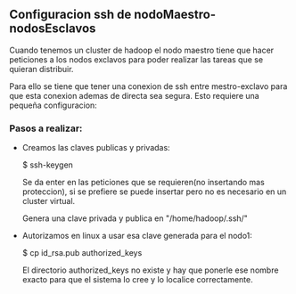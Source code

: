 ## Configuracion ssh de nodoMaestro-nodosEsclavos

Cuando tenemos un cluster de hadoop el nodo maestro tiene que hacer peticiones a los nodos exclavos para poder realizar las tareas que se quieran distribuir.

Para ello se tiene que tener una conexion de ssh entre mestro-exclavo para que esta conexion ademas de directa sea segura. Esto requiere una pequeña configuracion:

### Pasos a realizar:
* Creamos las claves publicas y privadas:

    $ ssh-keygen 

    Se da enter en las peticiones que se requieren(no insertando mas proteccion), si se prefiere se puede insertar pero no es necesario en un cluster virtual.

    Genera una clave privada y publica en "/home/hadoop/.ssh/"

* Autorizamos en linux a usar esa clave generada para el nodo1:

    $ cp id_rsa.pub authorized_keys

    El directorio authorized_keys no existe y hay que ponerle ese nombre exacto para que el sistema lo cree y lo localice correctamente.